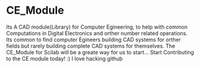 # CE_Module
Its A CAD module(Library) for Computer Egineering, to help with common Computations in Digital Electronics and orther number 
related operations. Its common to find computer Egineers building CAD systems for orther fields but rarely building complete
CAD systems for themselves. The CE_Module for Scilab will be a greate way for us to start... Start Contributing to the CE module
today! :)
I love hacking github
